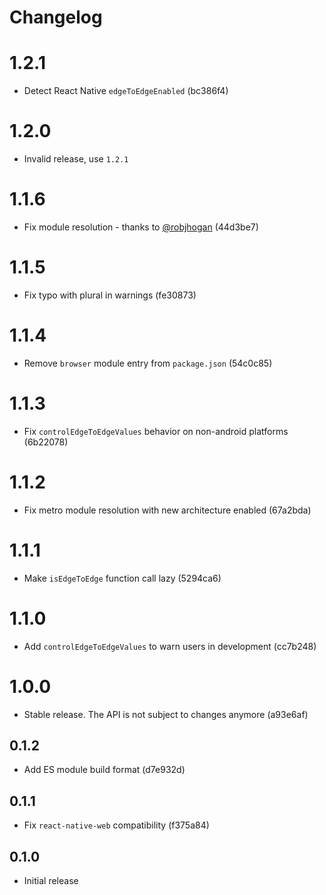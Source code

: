 # Changelog

# 1.2.1

- Detect React Native `edgeToEdgeEnabled` (bc386f4)

# 1.2.0

- Invalid release, use `1.2.1`

# 1.1.6

- Fix module resolution - thanks to [@robjhogan](https://twitter.com/robjhogan/status/1850963256745025785) (44d3be7)

# 1.1.5

- Fix typo with plural in warnings (fe30873)

# 1.1.4

- Remove `browser` module entry from `package.json` (54c0c85)

# 1.1.3

- Fix `controlEdgeToEdgeValues` behavior on non-android platforms (6b22078)

# 1.1.2

- Fix metro module resolution with new architecture enabled (67a2bda)

# 1.1.1

- Make `isEdgeToEdge` function call lazy (5294ca6)

# 1.1.0

- Add `controlEdgeToEdgeValues` to warn users in development (cc7b248)

# 1.0.0

- Stable release. The API is not subject to changes anymore (a93e6af)

## 0.1.2

- Add ES module build format (d7e932d)

## 0.1.1

- Fix `react-native-web` compatibility (f375a84)

## 0.1.0

- Initial release
